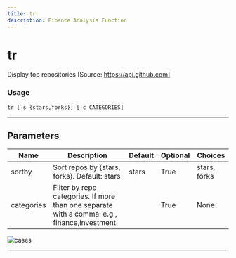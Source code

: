 ```yaml
---
title: tr
description: Finance Analysis Function
---
```


# tr

Display top repositories [Source: https://api.github.com]

### Usage

```python
tr [-s {stars,forks}] [-c CATEGORIES]
```

---

## Parameters

| Name | Description | Default | Optional | Choices |
| ---- | ----------- | ------- | -------- | ------- |
| sortby | Sort repos by {stars, forks}. Default: stars | stars | True | stars, forks |
| categories | Filter by repo categories. If more than one separate with a comma: e.g., finance,investment |  | True | None |

![cases](https://user-images.githubusercontent.com/46355364/153897646-99e4f73f-be61-4ed7-a31d-58e8695e7c50.png)

---
